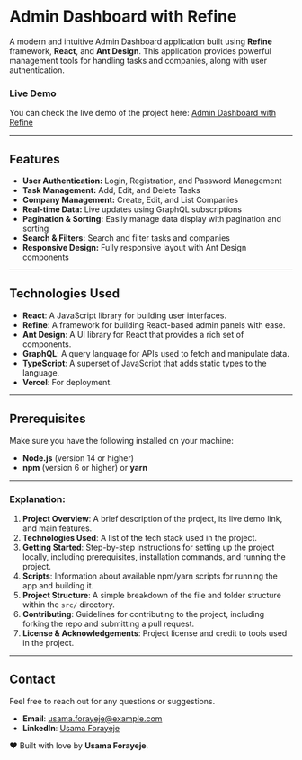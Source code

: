 # Admin Dashboard with Refine

A modern and intuitive Admin Dashboard application built using **Refine** framework, **React**, and **Ant Design**. This application provides powerful management tools for handling tasks and companies, along with user authentication.

### Live Demo
You can check the live demo of the project here: [Admin Dashboard with Refine](https://admin-dashboard-with-refine.vercel.app/tasks)

---

## Features

- **User Authentication:** Login, Registration, and Password Management
- **Task Management:** Add, Edit, and Delete Tasks
- **Company Management:** Create, Edit, and List Companies
- **Real-time Data:** Live updates using GraphQL subscriptions
- **Pagination & Sorting:** Easily manage data display with pagination and sorting
- **Search & Filters:** Search and filter tasks and companies
- **Responsive Design:** Fully responsive layout with Ant Design components

---

## Technologies Used

- **React**: A JavaScript library for building user interfaces.
- **Refine**: A framework for building React-based admin panels with ease.
- **Ant Design**: A UI library for React that provides a rich set of components.
- **GraphQL**: A query language for APIs used to fetch and manipulate data.
- **TypeScript**: A superset of JavaScript that adds static types to the language.
- **Vercel**: For deployment.

---

## Prerequisites

Make sure you have the following installed on your machine:

- **Node.js** (version 14 or higher)
- **npm** (version 6 or higher) or **yarn**

---


### Explanation:
1. **Project Overview**: A brief description of the project, its live demo link, and main features.
2. **Technologies Used**: A list of the tech stack used in the project.
3. **Getting Started**: Step-by-step instructions for setting up the project locally, including prerequisites, installation commands, and running the project.
4. **Scripts**: Information about available npm/yarn scripts for running the app and building it.
5. **Project Structure**: A simple breakdown of the file and folder structure within the `src/` directory.
6. **Contributing**: Guidelines for contributing to the project, including forking the repo and submitting a pull request.
7. **License & Acknowledgements**: Project license and credit to tools used in the project.

---
## Contact

Feel free to reach out for any questions or suggestions.

- **Email**: [usama.forayeje@example.com](mailto:usama.forayeje@gmail.com)
- **LinkedIn**: [Usama Forayeje](https://www.linkedin.com/in/usama-forayeje)

❤️ Built with love by **Usama Forayeje**.

